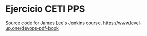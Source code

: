 # Ejercicio CETI PPS

Source code for James Lee's Jenkins course.
<https://www.level-up.one/devops-pdf-book>
